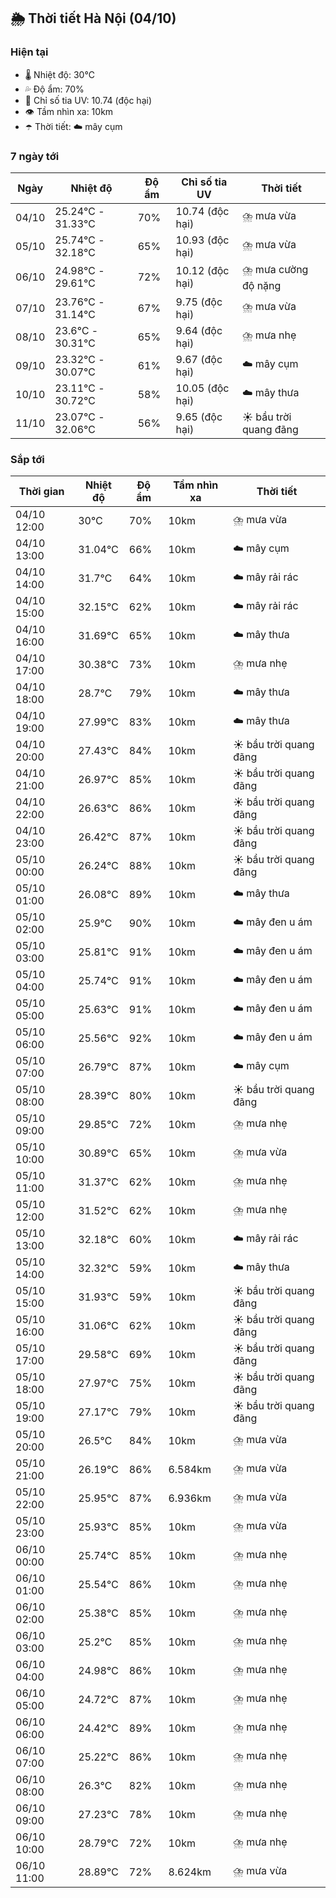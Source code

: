 ## 🌦️ Thời tiết Hà Nội (04/10)

### Hiện tại

- 🌡️ Nhiệt độ: 30℃
- 💦 Độ ẩm: 70%
- 🌟 Chỉ số tia UV: 10.74 (độc hại)
- 👁️ Tầm nhìn xa: 10km
- ☂️ Thời tiết: ☁️ mây cụm

### 7 ngày tới

| Ngày | Nhiệt độ | Độ ẩm | Chỉ số tia UV | Thời tiết |
| --- | --- | --- | --- | --- |
| 04/10 | 25.24℃ - 31.33℃ | 70% | 10.74 (độc hại) | ⛈️ mưa vừa |
| 05/10 | 25.74℃ - 32.18℃ | 65% | 10.93 (độc hại) | ⛈️ mưa vừa |
| 06/10 | 24.98℃ - 29.61℃ | 72% | 10.12 (độc hại) | ⛈️ mưa cường độ nặng |
| 07/10 | 23.76℃ - 31.14℃ | 67% | 9.75 (độc hại) | ⛈️ mưa vừa |
| 08/10 | 23.6℃ - 30.31℃ | 65% | 9.64 (độc hại) | ⛈️ mưa nhẹ |
| 09/10 | 23.32℃ - 30.07℃ | 61% | 9.67 (độc hại) | ☁️ mây cụm |
| 10/10 | 23.11℃ - 30.72℃ | 58% | 10.05 (độc hại) | ☁️ mây thưa |
| 11/10 | 23.07℃ - 32.06℃ | 56% | 9.65 (độc hại) | ☀️ bầu trời quang đãng |

### Sắp tới

| Thời gian | Nhiệt độ | Độ ẩm | Tầm nhìn xa | Thời tiết |
| --- | --- | --- | --- | --- |
| 04/10 12:00 | 30℃ | 70% | 10km | ⛈️ mưa vừa |
| 04/10 13:00 | 31.04℃ | 66% | 10km | ☁️ mây cụm |
| 04/10 14:00 | 31.7℃ | 64% | 10km | ☁️ mây rải rác |
| 04/10 15:00 | 32.15℃ | 62% | 10km | ☁️ mây rải rác |
| 04/10 16:00 | 31.69℃ | 65% | 10km | ☁️ mây thưa |
| 04/10 17:00 | 30.38℃ | 73% | 10km | ⛈️ mưa nhẹ |
| 04/10 18:00 | 28.7℃ | 79% | 10km | ☁️ mây thưa |
| 04/10 19:00 | 27.99℃ | 83% | 10km | ☁️ mây thưa |
| 04/10 20:00 | 27.43℃ | 84% | 10km | ☀️ bầu trời quang đãng |
| 04/10 21:00 | 26.97℃ | 85% | 10km | ☀️ bầu trời quang đãng |
| 04/10 22:00 | 26.63℃ | 86% | 10km | ☀️ bầu trời quang đãng |
| 04/10 23:00 | 26.42℃ | 87% | 10km | ☀️ bầu trời quang đãng |
| 05/10 00:00 | 26.24℃ | 88% | 10km | ☀️ bầu trời quang đãng |
| 05/10 01:00 | 26.08℃ | 89% | 10km | ☁️ mây thưa |
| 05/10 02:00 | 25.9℃ | 90% | 10km | ☁️ mây đen u ám |
| 05/10 03:00 | 25.81℃ | 91% | 10km | ☁️ mây đen u ám |
| 05/10 04:00 | 25.74℃ | 91% | 10km | ☁️ mây đen u ám |
| 05/10 05:00 | 25.63℃ | 91% | 10km | ☁️ mây đen u ám |
| 05/10 06:00 | 25.56℃ | 92% | 10km | ☁️ mây đen u ám |
| 05/10 07:00 | 26.79℃ | 87% | 10km | ☁️ mây cụm |
| 05/10 08:00 | 28.39℃ | 80% | 10km | ☀️ bầu trời quang đãng |
| 05/10 09:00 | 29.85℃ | 72% | 10km | ⛈️ mưa nhẹ |
| 05/10 10:00 | 30.89℃ | 65% | 10km | ⛈️ mưa vừa |
| 05/10 11:00 | 31.37℃ | 62% | 10km | ⛈️ mưa nhẹ |
| 05/10 12:00 | 31.52℃ | 62% | 10km | ⛈️ mưa nhẹ |
| 05/10 13:00 | 32.18℃ | 60% | 10km | ☁️ mây rải rác |
| 05/10 14:00 | 32.32℃ | 59% | 10km | ☁️ mây thưa |
| 05/10 15:00 | 31.93℃ | 59% | 10km | ☀️ bầu trời quang đãng |
| 05/10 16:00 | 31.06℃ | 62% | 10km | ☀️ bầu trời quang đãng |
| 05/10 17:00 | 29.58℃ | 69% | 10km | ☀️ bầu trời quang đãng |
| 05/10 18:00 | 27.97℃ | 75% | 10km | ☀️ bầu trời quang đãng |
| 05/10 19:00 | 27.17℃ | 79% | 10km | ☀️ bầu trời quang đãng |
| 05/10 20:00 | 26.5℃ | 84% | 10km | ⛈️ mưa vừa |
| 05/10 21:00 | 26.19℃ | 86% | 6.584km | ⛈️ mưa vừa |
| 05/10 22:00 | 25.95℃ | 87% | 6.936km | ⛈️ mưa vừa |
| 05/10 23:00 | 25.93℃ | 85% | 10km | ⛈️ mưa vừa |
| 06/10 00:00 | 25.74℃ | 85% | 10km | ⛈️ mưa nhẹ |
| 06/10 01:00 | 25.54℃ | 86% | 10km | ⛈️ mưa nhẹ |
| 06/10 02:00 | 25.38℃ | 85% | 10km | ⛈️ mưa nhẹ |
| 06/10 03:00 | 25.2℃ | 85% | 10km | ⛈️ mưa nhẹ |
| 06/10 04:00 | 24.98℃ | 86% | 10km | ⛈️ mưa nhẹ |
| 06/10 05:00 | 24.72℃ | 87% | 10km | ⛈️ mưa nhẹ |
| 06/10 06:00 | 24.42℃ | 89% | 10km | ⛈️ mưa nhẹ |
| 06/10 07:00 | 25.22℃ | 86% | 10km | ⛈️ mưa nhẹ |
| 06/10 08:00 | 26.3℃ | 82% | 10km | ⛈️ mưa nhẹ |
| 06/10 09:00 | 27.23℃ | 78% | 10km | ⛈️ mưa nhẹ |
| 06/10 10:00 | 28.79℃ | 72% | 10km | ⛈️ mưa nhẹ |
| 06/10 11:00 | 28.89℃ | 72% | 8.624km | ⛈️ mưa vừa |
